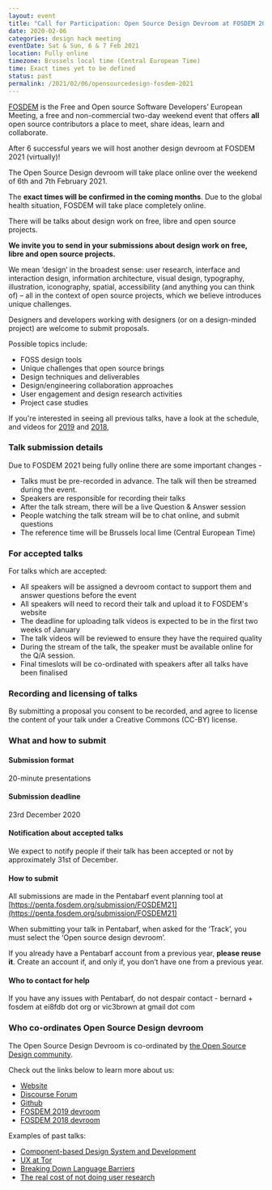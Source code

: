 ```yaml
---
layout: event
title: "Call for Participation: Open Source Design Devroom at FOSDEM 2021"
date: 2020-02-06
categories: design hack meeting
eventDate: Sat & Sun, 6 & 7 Feb 2021
location: Fully online
timezone: Brussels local time (Central European Time)
time: Exact times yet to be defined
status: past
permalink: /2021/02/06/opensourcedesign-fosdem-2021
---
```


[FOSDEM](https://fosdem.org) is the Free and Open source Software Developers’ European Meeting, a free and non-commercial two-day weekend event that offers **all** open source contributors a place to meet, share ideas, learn and collaborate.

After 6 successful years we will host another design devroom at FOSDEM 2021 (virtually)!

The Open Source Design devroom will take place online over the weekend of 6th and 7th February 2021.

The **exact times will be confirmed in the coming months**. Due to the global health situation, FOSDEM will take place completely online.

There will be talks about design work on free, libre and open source projects.

**We invite you to send in your submissions about design work on free, libre and open source projects.**

We mean ‘design’ in the broadest sense: user research, interface and interaction design, information architecture, visual design, typography, illustration, iconography, spatial, accessibility (and anything you can think of) – all in the context of open source projects, which we believe introduces unique challenges.

Designers and developers working with designers (or on a design-minded project) are welcome to submit proposals.

Possible topics include:

- FOSS design tools
- Unique challenges that open source brings
- Design techniques and deliverables
- Design/engineering collaboration approaches
- User engagement and design research activities
- Project case studies

If you're interested in seeing all previous talks, have a look at the schedule, and videos for [2019](https://archive.fosdem.org/2019/schedule/track/open_source_design/) and [2018](https://archive.fosdem.org/2018/schedule/track/open_source_design/),

### Talk submission details
Due to FOSDEM 2021 being fully online there are some important changes -
- Talks must be pre-recorded in advance. The talk will then be streamed during the event.
- Speakers are responsible for recording their talks
- After the talk stream, there will be a live Question & Answer session
- People watching the talk stream will be to chat online, and submit questions
- The reference time will be Brussels local lime (Central European Time)

### For accepted talks
For talks which are accepted:
- All speakers will be assigned a devroom contact to support them and answer questions before the event
- All speakers will need to record their talk and upload it to FOSDEM's website
- The deadline for uploading talk videos is expected to be in the first two weeks of January
- The talk videos will be reviewed to ensure they have the required quality
- During the stream of the talk, the speaker must be available online for the Q/A session.
- Final timeslots will be co-ordinated with speakers after all talks have been finalised

### Recording and licensing of talks

By submitting a proposal you consent to be recorded, and agree to license the content of your talk under a Creative Commons (CC-BY) license.

### What and how to submit

#### Submission format

20-minute presentations

#### Submission deadline

23rd December 2020

#### Notification about accepted talks
We expect to notify people if their talk has been accepted or not by approximately 31st of December.

#### How to submit

All submissions are made in the Pentabarf event planning tool at [https://penta.fosdem.org/submission/FOSDEM21](https://penta.fosdem.org/submission/FOSDEM21)

When submitting your talk in Pentabarf, when asked for the ‘Track’, you must select the ‘Open source design devroom’.

If you already have a Pentabarf account from a previous year, **please reuse it**. Create an account if, and only if, you don’t have one from a previous year.

#### Who to contact for help
If you have any issues with Pentabarf, do not despair contact - bernard + fosdem at ei8fdb dot org or vic3brown at gmail dot com

### Who co-ordinates Open Source Design devroom

The Open Source Design Devroom is co-ordinated by [the Open Source Design community](http://opensourcedesign.net/).

Check out the links below to learn more about us:

- [Website](https://opensourcedesign.net/)
- [Discourse Forum](http://opensourcedesign.net/)
- [Github](https://github.com/opensourcedesign)
- [FOSDEM 2019 devroom](https://archive.fosdem.org/2019/schedule/track/open_source_design/)
- [FOSDEM 2018 devroom](https://archive.fosdem.org/2018/schedule/track/open_source_design/)

Examples of past talks:

- [Component-based Design System and Development](https://archive.fosdem.org/2019/schedule/event/component_based_design_system/)
- [UX at Tor](https://archive.fosdem.org/2019/schedule/event/ux_at_tor/)
- [Breaking Down Language Barriers](https://archive.fosdem.org/2019/schedule/event/localizing/)
- [The real cost of not doing user research](https://archive.fosdem.org/2019/schedule/event/cost_of_not_doing_user_research/)
